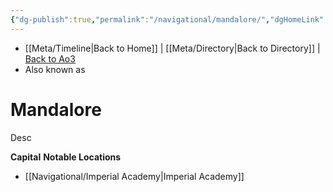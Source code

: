 ```yaml
---
{"dg-publish":true,"permalink":"/navigational/mandalore/","dgHomeLink":false}
---
```


- [[Meta/Timeline\|Back to Home]] | [[Meta/Directory\|Back to Directory]] | [Back to Ao3](https://archiveofourown.org/works/19334440/chapters/45992584)
- Also known as 

# Mandalore
Desc

**Capital**
**Notable Locations**
- [[Navigational/Imperial Academy\|Imperial Academy]]

